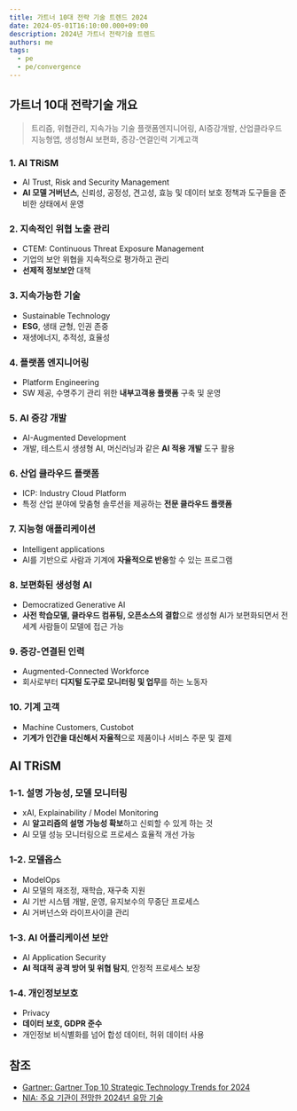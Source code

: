 ```yaml
---
title: 가트너 10대 전략 기술 트렌드 2024
date: 2024-05-01T16:10:00.000+09:00
description: 2024년 가트너 전략기술 트렌드
authors: me
tags:
  - pe
  - pe/convergence
---
```


## 가트너 10대 전략기술 개요

> 트리즘, 위협관리, 지속가능 기술
> 플랫폼엔지니어링, AI증강개발, 산업클라우드
> 지능형앱, 생성형AI 보편화, 증강-연결인력
> 기계고객

### 1. AI TRiSM

- AI Trust, Risk and Security Management
- **AI 모델 거버넌스**, 신뢰성, 공정성, 견고성, 효능 및 데이터 보호 정책과 도구들을 준비한 상태에서 운영

### 2. 지속적인 위협 노출 관리

- CTEM: Continuous Threat Exposure Management
- 기업의 보안 위협을 지속적으로 평가하고 관리
- **선제적 정보보안** 대책

### 3. 지속가능한 기술

- Sustainable Technology
- **ESG**, 생태 균형, 인권 존중
- 재생에너지, 추적성, 효율성

### 4. 플랫폼 엔지니어링

- Platform Engineering
- SW 제공, 수명주기 관리 위한 **내부고객용 플랫폼** 구축 및 운영

### 5. AI 증강 개발

- AI-Augmented Development
- 개발, 테스트시 생셩형 AI, 머신러닝과 같은 **AI 적용 개발** 도구 활용

### 6. 산업 클라우드 플랫폼

- ICP: Industry Cloud Platform
- 특정 산업 분야에 맞춤형 솔루션을 제공하는 **전문 클라우드 플랫폼**

### 7. 지능형 애플리케이션

- Intelligent applications
- AI를 기반으로 사람과 기계에 **자율적으로 반응**할 수 있는 프로그램

### 8. 보편화된 생성형 AI

- Democratized Generative AI
- **사전 학습모델, 클라우드 컴퓨팅, 오픈소스의 결합**으로 생성형 AI가 보편화되면서 전 세계 사람들이 모델에 접근 가능

### 9. 증강-연결된 인력

- Augmented-Connected Workforce
- 회사로부터 **디지털 도구로 모니터링 및 업무**를 하는 노동자

### 10. 기계 고객

- Machine Customers, Custobot
- **기계가 인간을 대신해서 자율적**으로 제품이나 서비스 주문 및 결제

## AI TRiSM

### 1-1. 설명 가능성, 모델 모니터링

- xAI, Explainability / Model Monitoring
- AI **알고리즘의 설명 가능성 확보**하고 신뢰할 수 있게 하는 것
- AI 모델 성능 모니터링으로 프로세스 효율적 개선 가능

### 1-2. 모델옵스

- ModelOps
- AI 모델의 재조정, 재학습, 재구축 지원
- AI 기반 시스템 개발, 운영, 유지보수의 무중단 프로세스
- AI 거버넌스와 라이프사이클 관리

### 1-3. AI 어플리케이션 보안

- AI Application Security
- **AI 적대적 공격 방어 및 위협 탐지**, 안정적 프로세스 보장

### 1-4. 개인정보보호

- Privacy
- **데이터 보호, GDPR 준수**
- 개인정보 비식별화를 넘어 합성 데이터, 허위 데이터 사용

## 참조

- [Gartner: Gartner Top 10 Strategic Technology Trends for 2024](https://www.gartner.com/en/articles/gartner-top-10-strategic-technology-trends-for-2024)
- [NIA: 주요 기관이 전망한 2024년 유망 기술](https://www.nia.or.kr/site/nia_kor/ex/bbs/View.do?cbIdx=82618&bcIdx=26147&parentSeq=26147)
